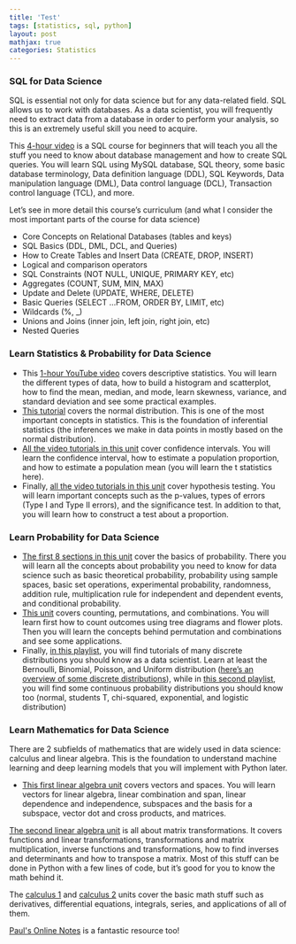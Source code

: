 ```yaml
---
title: 'Test'
tags: [statistics, sql, python]
layout: post
mathjax: true
categories: Statistics
---
```


### SQL for Data Science

SQL is essential not only for data science but for any data-related field. SQL allows us to work with databases. As a data scientist, you will frequently need to extract data from a database in order to perform your analysis, so this is an extremely useful skill you need to acquire.

This [4-hour video](https://www.youtube.com/watch?v=HXV3zeQKqGY) is a SQL course for beginners that will teach you all the stuff you need to know about database management and how to create SQL queries. You will learn SQL using MySQL database, SQL theory, some basic database terminology, Data definition language (DDL), SQL Keywords, Data manipulation language (DML), Data control language (DCL), Transaction control language (TCL), and more.

Let’s see in more detail this course’s curriculum (and what I consider the most important parts of the course for data science)

- Core Concepts on Relational Databases (tables and keys)
- SQL Basics (DDL, DML, DCL, and Queries)
- How to Create Tables and Insert Data (CREATE, DROP, INSERT)
- Logical and comparison operators
- SQL Constraints (NOT NULL, UNIQUE, PRIMARY KEY, etc)
- Aggregates (COUNT, SUM, MIN, MAX)
- Update and Delete (UPDATE, WHERE, DELETE)
- Basic Queries (SELECT …FROM, ORDER BY, LIMIT, etc)
- Wildcards (%, _)
- Unions and Joins (inner join, left join, right join, etc)
- Nested Queries

### Learn Statistics & Probability for Data Science

- This [1-hour YouTube video](https://www.youtube.com/watch?v=XDqTDEZQZp4) covers descriptive statistics. You will learn the different types of data, how to build a histogram and scatterplot, how to find the mean, median, and mode, learn skewness, variance, and standard deviation and see some practical examples.
- [This tutorial](https://youtu.be/hgtMWR3TFnY) covers the normal distribution. This is one of the most important concepts in statistics. This is the foundation of inferential statistics (the inferences we make in data points in mostly based on the normal distribution).
- [All the video tutorials in this unit](https://www.khanacademy.org/math/statistics-probability/confidence-intervals-one-sample) cover confidence intervals. You will learn the confidence interval, how to estimate a population proportion, and how to estimate a population mean (you will learn the t statistics here).
- Finally, [all the video tutorials in this unit](https://www.khanacademy.org/math/statistics-probability/significance-tests-one-sample) cover hypothesis testing. You will learn important concepts such as the p-values, types of errors (Type I and Type II errors), and the significance test. In addition to that, you will learn how to construct a test about a proportion.

### Learn Probability for Data Science

- [The first 8 sections in this unit](https://www.khanacademy.org/math/statistics-probability/probability-library) cover the basics of probability. There you will learn all the concepts about probability you need to know for data science such as basic theoretical probability, probability using sample spaces, basic set operations, experimental probability, randomness, addition rule, multiplication rule for independent and dependent events, and conditional probability.
- [This unit](https://www.khanacademy.org/math/statistics-probability/counting-permutations-and-combinations) covers counting, permutations, and combinations. You will learn first how to count outcomes using tree diagrams and flower plots. Then you will learn the concepts behind permutation and combinations and see some applications.
- Finally, [in this playlist](https://youtube.com/playlist?list=PLvxOuBpazmsNIHP5cz37oOPZx0JKyNszN), you will find tutorials of many discrete distributions you should know as a data scientist. Learn at least the Bernoulli, Binomial, Poisson, and Uniform distribution ([here’s an overview of some discrete distributions](https://youtu.be/UrOXRvG9oYE)), while in [this second playlist](https://www.youtube.com/playlist?list=PLvxOuBpazmsPDZGwqhhjE3KkLWnTD34R0), you will find some continuous probability distributions you should know too (normal, students T, chi-squared, exponential, and logistic distribution)

### Learn Mathematics for Data Science

There are 2 subfields of mathematics that are widely used in data science: calculus and linear algebra. This is the foundation to understand machine learning and deep learning models that you will implement with Python later.

- [This first linear algebra unit](https://www.khanacademy.org/math/linear-algebra/vectors-and-spaces) covers vectors and spaces. You will learn vectors for linear algebra, linear combination and span, linear dependence and independence, subspaces and the basis for a subspace, vector dot and cross products, and matrices.

[The second linear algebra unit](https://www.khanacademy.org/math/linear-algebra/matrix-transformations) is all about matrix transformations. It covers functions and linear transformations, transformations and matrix multiplication, inverse functions and transformations, how to find inverses and determinants and how to transpose a matrix. Most of this stuff can be done in Python with a few lines of code, but it’s good for you to know the math behind it.

The [calculus 1](https://www.khanacademy.org/math/calculus-1) and [calculus 2](https://www.khanacademy.org/math/calculus-2) units cover the basic math stuff such as derivatives, differential equations, integrals, series, and applications of all of them.

[Paul's Online Notes](https://tutorial.math.lamar.edu/) is a fantastic resource too!